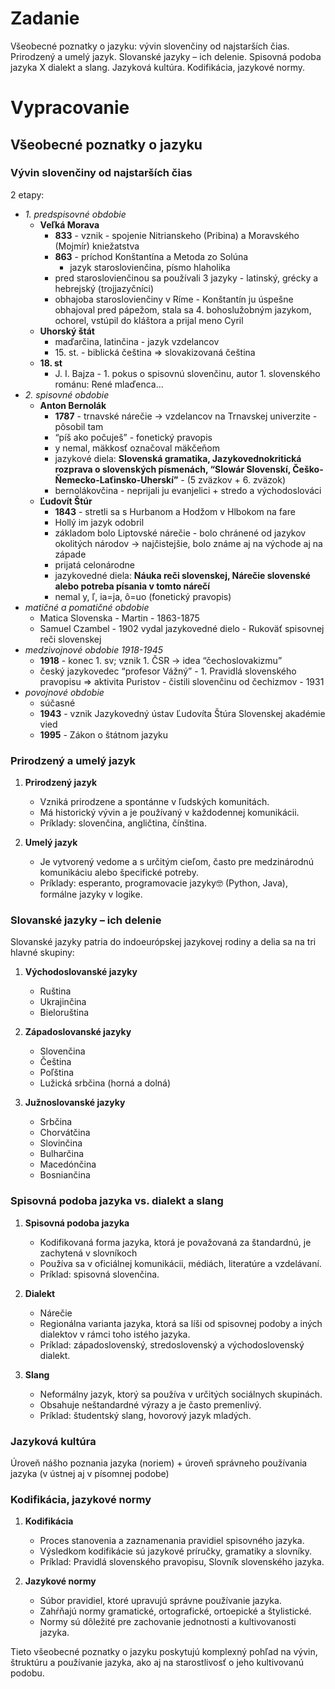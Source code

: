 # Zadanie

Všeobecné poznatky o jazyku: vývin slovenčiny od najstarších čias. Prirodzený a umelý jazyk. Slovanské jazyky – ich delenie. Spisovná podoba jazyka X dialekt a slang. Jazyková kultúra. Kodifikácia, jazykové normy.

# Vypracovanie

## Všeobecné poznatky o jazyku

### Vývin slovenčiny od najstarších čias

2 etapy:

- _1\. predspisovné obdobie_
  - **Veľká Morava**
    - **833** - vznik - spojenie Nitrianskeho (Pribina) a Moravského (Mojmír) kniežatstva
    - **863** - príchod Konštantína a Metoda zo Solúna
      - jazyk staroslovienčina, písmo hlaholika
    - pred staroslovienčinou sa používali 3 jazyky - latinský, grécky a hebrejský (trojjazyčníci)
    - obhajoba staroslovienčiny v Ríme - Konštantín ju úspešne obhajoval pred pápežom, stala sa 4. bohoslužobným jazykom, ochorel, vstúpil do kláštora a prijal meno Cyril
  - **Uhorský štát**
    - maďarčina, latinčina - jazyk vzdelancov
    - 15\. st. - biblická čeština => slovakizovaná čeština
  - **18\. st**
    - J. I. Bajza - 1. pokus o spisovnú slovenčinu, autor 1. slovenského románu: René mlaďenca…
- _2\. spisovné obdobie_
  - **Anton Bernolák**
    - **1787** - trnavské nárečie → vzdelancov na Trnavskej univerzite - pôsobil tam
    - “píš ako počuješ” - fonetický pravopis
    - y nemal, mäkkosť označoval mäkčeňom
    - jazykové diela: **Slovenská gramatika, Jazykovednokritická rozprava o slovenských písmenách, “Slowár Slovenskí, Češko-Ňemecko-Laťinsko-Uherskí”** - (5 zväzkov + 6. zväzok)
    - bernolákovčina - neprijali ju evanjelici + stredo a východoslováci
  - **Ľudovít Štúr**
    - **1843** - stretli sa s Hurbanom a Hodžom v Hlbokom na fare
    - Hollý im jazyk odobril
    - základom bolo Liptovské nárečie - bolo chránené od jazykov okolitých národov → najčistejšie, bolo známe aj na východe aj na západe
    - prijatá celonárodne
    - jazykovedné diela: **Náuka reči slovenskej, Nárečie slovenské alebo potreba písania v tomto nárečí**
    - nemal y, ľ, ia=ja, ô=uo (fonetický pravopis)
- _matičné a pomatičné obdobie_
  - Matica Slovenska - Martin - 1863-1875
  - Samuel Czambel - 1902 vydal jazykovedné dielo - Rukoväť spisovnej reči slovenskej
- _medzivojnové obdobie 1918-1945_
  - **1918** - konec 1. sv; vznik 1. ČSR → idea “čechoslovakizmu”
  - český jazykovedec “profesor Vážný” - 1. Pravidlá slovenského pravopisu => aktivita Puristov - čistili slovenčinu od čechizmov - 1931
- _povojnové obdobie_
  - súčasné
  - **1943** - vznik Jazykovedný ústav Ľudovíta Štúra Slovenskej akadémie vied
  - **1995** - Zákon o štátnom jazyku

### Prirodzený a umelý jazyk

1. **Prirodzený jazyk**

   - Vzniká prirodzene a spontánne v ľudských komunitách.
   - Má historický vývin a je používaný v každodennej komunikácii.
   - Príklady: slovenčina, angličtina, čínština.

2. **Umelý jazyk**
   - Je vytvorený vedome a s určitým cieľom, často pre medzinárodnú komunikáciu alebo špecifické potreby.
   - Príklady: esperanto, programovacie jazyky🤓 (Python, Java), formálne jazyky v logike.

### Slovanské jazyky – ich delenie

Slovanské jazyky patria do indoeurópskej jazykovej rodiny a delia sa na tri hlavné skupiny:

1. **Východoslovanské jazyky**

   - Ruština
   - Ukrajinčina
   - Bieloruština

2. **Západoslovanské jazyky**

   - Slovenčina
   - Čeština
   - Poľština
   - Lužická srbčina (horná a dolná)

3. **Južnoslovanské jazyky**
   - Srbčina
   - Chorvátčina
   - Slovinčina
   - Bulharčina
   - Macedónčina
   - Bosniančina

### Spisovná podoba jazyka vs. dialekt a slang

1. **Spisovná podoba jazyka**

   - Kodifikovaná forma jazyka, ktorá je považovaná za štandardnú, je zachytená v slovníkoch
   - Používa sa v oficiálnej komunikácii, médiách, literatúre a vzdelávaní.
   - Príklad: spisovná slovenčina.

2. **Dialekt**

   - Nárečie
   - Regionálna varianta jazyka, ktorá sa líši od spisovnej podoby a iných dialektov v rámci toho istého jazyka.
   - Príklad: západoslovenský, stredoslovenský a východoslovenský dialekt.

3. **Slang**
   - Neformálny jazyk, ktorý sa používa v určitých sociálnych skupinách.
   - Obsahuje neštandardné výrazy a je často premenlivý.
   - Príklad: študentský slang, hovorový jazyk mladých.

### Jazyková kultúra

Úroveň nášho poznania jazyka (noriem) + úroveň správneho používania jazyka (v ústnej aj v písomnej podobe)

### Kodifikácia, jazykové normy

1. **Kodifikácia**

   - Proces stanovenia a zaznamenania pravidiel spisovného jazyka.
   - Výsledkom kodifikácie sú jazykové príručky, gramatiky a slovníky.
   - Príklad: Pravidlá slovenského pravopisu, Slovník slovenského jazyka.

2. **Jazykové normy**
   - Súbor pravidiel, ktoré upravujú správne používanie jazyka.
   - Zahŕňajú normy gramatické, ortografické, ortoepické a štylistické.
   - Normy sú dôležité pre zachovanie jednotnosti a kultivovanosti jazyka.

Tieto všeobecné poznatky o jazyku poskytujú komplexný pohľad na vývin, štruktúru a používanie jazyka, ako aj na starostlivosť o jeho kultivovanú podobu.

